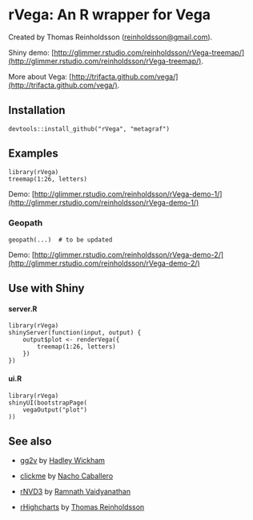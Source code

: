 # rVega: An R wrapper for Vega

Created by Thomas Reinholdsson (<reinholdsson@gmail.com>).

Shiny demo: [http://glimmer.rstudio.com/reinholdsson/rVega-treemap/](http://glimmer.rstudio.com/reinholdsson/rVega-treemap/).

More about Vega: [http://trifacta.github.com/vega/](http://trifacta.github.com/vega/).

## Installation

    devtools::install_github("rVega", "metagraf")

## Examples

```
library(rVega)
treemap(1:26, letters)
```

Demo: [http://glimmer.rstudio.com/reinholdsson/rVega-demo-1/](http://glimmer.rstudio.com/reinholdsson/rVega-demo-1/)

### Geopath

```
geopath(...)  # to be updated
```

Demo: [http://glimmer.rstudio.com/reinholdsson/rVega-demo-2/](http://glimmer.rstudio.com/reinholdsson/rVega-demo-2/)

## Use with Shiny

#### server.R
```
library(rVega)
shinyServer(function(input, output) {
    output$plot <- renderVega({
        treemap(1:26, letters)
    })
})
```

#### ui.R
```
library(rVega)
shinyUI(bootstrapPage(
    vegaOutput("plot")
))
```

## See also

- [gg2v](https://github.com/hadley/gg2v) by [Hadley Wickham](https://github.com/hadley)

- [clickme](https://github.com/nachocab/clickme) by [Nacho Caballero](https://github.com/nachocab)

- [rNVD3](https://github.com/ramnathv/rNVD3) by [Ramnath Vaidyanathan](https://github.com/ramnathv)

- [rHighcharts](https://github.com/metagraf/rHighcharts) by [Thomas Reinholdsson](https://github.com/reinholdsson)





